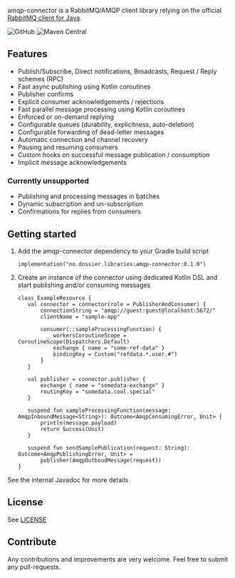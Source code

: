 amqp-connector is a RabbitMQ/AMQP client library relying on the official [RabbitMQ client for Java](https://www.rabbitmq.com/api-guide.html).

![GitHub](https://img.shields.io/github/license/dossiersolutions/amqp-connector)
![Maven Central](https://img.shields.io/maven-central/v/no.dossier.libraries/amqp-connector)

## Features
* Publish/Subscribe, Direct notifications, Broadcasts, Request / Reply schemes (RPC)
* Fast async publishing using Kotlin coroutines
* Publisher confirms
* Explicit consumer acknowledgements / rejections
* Fast parallel message processing using Kotlin coroutines
* Enforced or on-demand replying
* Configurable queues (durability, explicitness, auto-deletion)
* Configurable forwarding of dead-letter messages
* Automatic connection and channel recovery
* Pausing and resuming consumers
* Custom hooks on successful message publication / consumption
* Implicit message acknowledgements

### Currently unsupported
* Publishing and processing messages in batches
* Dynamic subscription and un-subscription
* Confirmations for replies from consumers

## Getting started
1. Add the amqp-connector dependency to your Gradle build script

       implementation("no.dossier.libraries:amqp-connector:0.1.0")

3. Create an instance of the connector using dedicated Kotlin DSL and start publishing and/or consuming messages

    ```
    class ExampleResource {
       val connector = connector(role = PublisherAndConsumer) {
           connectionString = "amqp://guest:guest@localhost:5672/"
           clientName = "sample-app"
    
           consumer(::sampleProcessingFunction) {
               workersCoroutineScope = CoroutineScope(Dispatchers.Default)
               exchange { name = "some-ref-data" }
               bindingKey = Custom("refdata.*.user.#")
           }
       }
    
       val publisher = connector.publisher {
           exchange { name = "somedata-exchange" }
           routingKey = "somedata.cool.special"
       }
    
       suspend fun sampleProcessingFunction(message: AmqpInboundMessage<String>): Outcome<AmqpConsumingError, Unit> {
           println(message.payload)
           return Success(Unit)
       }
    
       suspend fun sendSamplePublication(request: String): Outcome<AmqpPublishingError, Unit> =
           publisher(AmqpOutboudMessage(request)) 
    }
    ```
See the internal Javadoc for more details

## License
See [LICENSE](LICENSE)

## Contribute
Any contributions and improvements are very welcome. Feel free to submit any pull-requests.
